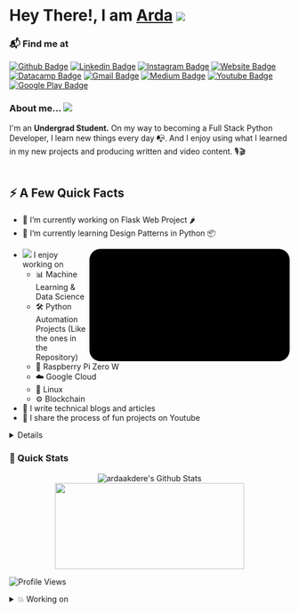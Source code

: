 <h1>Hey There!, I am <a href="https://github.com/ardaakdere">Arda</a> <img src="https://emojis.slackmojis.com/emojis/images/1531849430/4246/blob-sunglasses.gif?1531849430" width="30px"></h1>
</h1>

### 📬 Find me at
[![Github Badge](https://img.shields.io/badge/GitHub-100000?style=for-the-badge&logo=github&logoColor=white&logo=github&link=https://github.com/ardaakdere/)](https://github.com/ardaakdere/) 
[![Linkedin Badge](https://img.shields.io/badge/LinkedIn-0077B5?style=for-the-badge&logo=linkedin&logoColor=white&link=https://www.linkedin.com/in/hemanthkollipara/)](https://www.linkedin.com/in/arda-akdere/)
[![Instagram Badge](https://img.shields.io/badge/Instagram-E4405F?style=for-the-badge&logo=instagram&logoColor=white&link=https://www.instagram.com/pumpingcode/)](https://www.instagram.com/pumpingcode/) 
[![Website Badge](https://img.shields.io/badge/website-000000?style=for-the-badge&logo=About.me&logoColor=white&link=http://ardaakdere.com)](http://ardaakdere.com) 
[![Datacamp Badge](https://img.shields.io/badge/Datacamp-05192D?style=for-the-badge&logo=datacamp&logoColor=65FF8F&link=https://www.datacamp.com/profile/ardaakdere)](https://www.datacamp.com/profile/ardaakdere) 
[![Gmail Badge](https://img.shields.io/badge/Gmail-D14836?style=for-the-badge&logo=gmail&logoColor=white&link=ardaakdere@gmail.com)](ardaakdere@gmail.com) 
[![Medium Badge](https://img.shields.io/badge/Medium-12100E?style=for-the-badge&logo=medium&logoColor=white&link=https://medium.com/@arda.akdere)](https://medium.com/@arda.akdere)
[![Youtube Badge](https://img.shields.io/badge/YouTube-FF0000?style=for-the-badge&logo=youtube&logoColor=white&link=https://www.youtube.com/channel/UCOMAUEN3AxPA8qsoZS293fg)](https://www.youtube.com/channel/UCOMAUEN3AxPA8qsoZS293fg)
[![Google Play Badge](https://img.shields.io/badge/Google_Play-414141?style=for-the-badge&logo=google-play&logoColor=white&link=https://play.google.com/store/apps/details?id=com.ardakdere.kelimezber&hl=tr&gl=US)](https://play.google.com/store/apps/details?id=com.ardakdere.kelimezber&hl=tr&gl=US)

### About me...  <img src="https://media1.giphy.com/media/tQf7QsufS3DQfLcsw6/giphy.gif" width="50"> 
I'm an **Undergrad Student.** On my way to becoming a Full Stack Python Developer, I learn new things every day 📭. And I enjoy using what I learned in my new projects and producing written and video content. 🎙🎬<br/><br/>


## ⚡️ A Few Quick Facts

- 🔭 I’m currently working on Flask Web Project 🌶
- 🌱 I’m currently learning Design Patterns in Python 📦
<img width="360" height="202.5" src="https://raw.githubusercontent.com/ardaakdere/ardaakdere/main/dev-loop.gif" align=right style="border-radius:20px">

- <img src="https://media.giphy.com/media/WUlplcMpOCEmTGBtBW/giphy.gif" width="30">  I enjoy working on
  - 📊 Machine Learning & Data Science
  - 🛠 Python Automation Projects (Like the ones in the Repository)
  - 🍰 Raspberry Pi Zero W
  - ☁️ Google Cloud
  - 🐧 Linux
  - ⚙️ Blockchain
- 📝 I write technical blogs and articles
- 🍄 I share the process of fun projects on Youtube


<details>
  
### 🖥️ My DevSetup
<img src="https://img.shields.io/badge/apple%20silicon-333333?style=for-the-badge&logo=apple&logoColor=white"> <img src="https://img.shields.io/badge/Windows-0078D6?style=for-the-badge&logo=windows&logoColor=white"> <img src="https://img.shields.io/badge/Visual_Studio_Code-0078D4?style=for-the-badge&logo=visual%20studio%20code&logoColor=white"> <img src="https://img.shields.io/badge/Jupyter-F37626.svg?&style=for-the-badge&logo=Jupyter&logoColor=white"> <img src="https://img.shields.io/badge/Spotify-1ED760?&style=for-the-badge&logo=spotify&logoColor=white"> <img src="https://img.shields.io/badge/PyCharm-000000.svg?&style=for-the-badge&logo=PyCharm&logoColor=white">

### ⚙️ Some Tool and Tech I use
<code><img height="30" src="https://user-images.githubusercontent.com/54773283/167404794-c84b80ed-8e47-4e2b-b368-61f0f1ae30eb.png"></code>
<code><img height="30" src="https://user-images.githubusercontent.com/54773283/167405756-33e0fb15-6882-4810-8cc4-77d8bb0ebe70.png"></code>
<code><img height="30" src="https://user-images.githubusercontent.com/54773283/167405962-a8b78f53-a3a5-469e-93fc-8f4d98ce4a11.png"></code>
<code><img height="30" src="https://user-images.githubusercontent.com/54773283/167405967-c5ef34d8-c4d2-419c-ae2a-1368816b26c9.png"></code>
<code><img height="30" src="https://user-images.githubusercontent.com/54773283/167406027-95fe91cc-a910-4db6-bc96-f19c94408080.png"></code>
<code><img height="30" src="https://raw.githubusercontent.com/github/explore/80688e429a7d4ef2fca1e82350fe8e3517d3494d/topics/html/html.png"></code>
<code><img height="30" src="https://user-images.githubusercontent.com/54773283/167406167-9943638c-3a80-4a37-893a-9e5bf5518e8d.png"></code>
<code><img height="30" src="https://user-images.githubusercontent.com/54773283/167406265-e8435c26-fbb9-476b-b733-084185c4b7f8.png"></code>
<code><img height="30" src="https://user-images.githubusercontent.com/54773283/167407408-39a4404a-8514-4b32-9c55-d3ee37f08037.png"></code>
<code><img height="30" src="https://user-images.githubusercontent.com/54773283/167407235-78d999f0-9756-435c-b995-7aca3ac58486.png"></code>
<code><img height="30" src="https://user-images.githubusercontent.com/54773283/167407240-f905cef1-3e10-4704-b897-0577fada8661.png"></code>
<code><img height="30" src="https://user-images.githubusercontent.com/54773283/167407652-01cbb5e7-aab8-4f87-a33f-d4cfb2d6dcee.png"></code>
<code><img height="30" src="https://avatars.githubusercontent.com/u/34455048"></code>
<code><img height="30" src="https://raw.githubusercontent.com/github/explore/80688e429a7d4ef2fca1e82350fe8e3517d3494d/topics/raspberry-pi/raspberry-pi.png"></code>
<code><img height="30" src="https://avatars2.githubusercontent.com/u/1728152?s=200&v=4"></code>  
</details>


### 🚀 Quick Stats
<p align="center">
<img width="450" align="center" src="https://github-readme-stats-defcon27.vercel.app/api?username=ardaakdere&show_icons=true&line_height=21&theme=react" alt="ardaakdere's Github Stats" />
<img width="340" height="155" align="center" 
     src="https://github-readme-stats-defcon27.vercel.app/api/top-langs/?username=ardaakdere&langs_count=6&hide=handlebars,jupyter notebook,css&theme=react&line_height=27&layout=compact" />
</p>


![Profile Views](https://komarev.com/ghpvc/?username=ardaakdere)


<details>
<summary> 💥 Working on </summary>
<br>
<p align="center">
<a href="https://github.com/Defcon27/Machine-Learning">
<img src="https://github-readme-stats-defcon27.vercel.app/api/pin/?username=Defcon27&repo=Machine-Learning&show_owner=true&theme=react" />
</a>&ensp;
<a href="https://github.com/Defcon27/Deep-Learning">
<img src="https://github-readme-stats-defcon27.vercel.app/api/pin/?username=ardaakdere&repo=Deep-Learning&show_owner=true&theme=react" />
</a>
</p>
</details>



<!--
**Defcon27/Defcon27** is a ✨ _special_ ✨ repository because its `README.md` (this file) appears on your GitHub profile.

pic on right
<img height="270" src="sss.svg" align=right>

 
views
![Profile Views](https://komarev.com/ghpvc/?username=Defcon27)
[![HitCount](http://hits.dwyl.com/Defcon27/.svg)](http://hits.dwyl.com/Defcon27)


social modded badge
<a href="https://www.linkedin.com/in/michael-hoffmann-3b8933b1"><img src="https://img.shields.io/badge/linkedin-%230077B5.svg?&style=for-the-badge&logo=linkedin&logoColor=white" height=25></a>


language badges:
![Python](https://img.shields.io/badge/Python-FECE00?style=flat&logo=Python&logoColor=3776AB)
![C](https://img.shields.io/badge/C-00599C?style=flat&logo=c)
![C++](https://img.shields.io/badge/C++-00599C?style=flat&logo=c%2b%2b)

![HTML5](https://img.shields.io/badge/HTML5-E34F26?style=flat&logo=html5&logoColor=white)
![CSS3](https://img.shields.io/badge/CSS3-1572B6?style=flat&logo=css3)
![Bootstrap](https://img.shields.io/badge/Bootstrap-563D7C?style=flat&logo=bootstrap)
![JavaScript](https://img.shields.io/badge/JavaScript-555555?style=flat&logo=javascript)
![Nodejs](https://img.shields.io/badge/Nodejs-555555?style=flat&logo=Node.js)
![MongoDB](https://img.shields.io/badge/MongoDB-555555?style=flat&logo=mongodb)

![Git](https://img.shields.io/badge/Git-555555?style=flat-square&logo=git)
![GitHub](https://img.shields.io/badge/GitHub-181717?style=flat-square&logo=github)


-->
